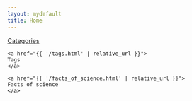 ```yaml
---
layout: mydefault
title: Home
---
```


<div class="pagination b8t_m0">
    <a href="{{ '/categories.html' | relative_url }}">
    Categories
    </a>

    <a href="{{ '/tags.html' | relative_url }}">
    Tags
    </a>

    <a href="{{ '/facts_of_science.html' | relative_url }}">
    Facts of science
    </a>
</div>

